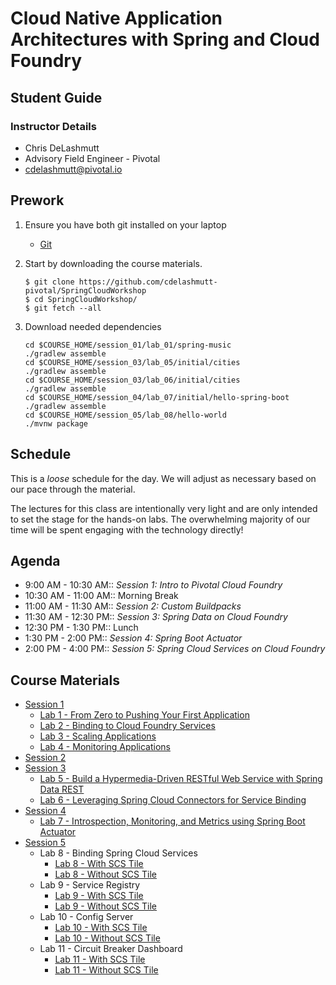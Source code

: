 # Cloud Native Application Architectures with Spring and Cloud Foundry

## Student Guide

### Instructor Details

+ Chris DeLashmutt 
+ Advisory Field Engineer - Pivotal 
+ cdelashmutt@pivotal.io

## Prework

1. Ensure you have both git installed on your laptop
    *  [Git](http://git-scm.com/downloads)  

2. Start by downloading the course materials.  
    ```
    $ git clone https://github.com/cdelashmutt-pivotal/SpringCloudWorkshop
    $ cd SpringCloudWorkshop/
    $ git fetch --all
    ```

3. Download needed dependencies
    ```
    cd $COURSE_HOME/session_01/lab_01/spring-music
    ./gradlew assemble
    cd $COURSE_HOME/session_03/lab_05/initial/cities
    ./gradlew assemble
    cd $COURSE_HOME/session_03/lab_06/initial/cities
    ./gradlew assemble
    cd $COURSE_HOME/session_04/lab_07/initial/hello-spring-boot
    ./gradlew assemble
    cd $COURSE_HOME/session_05/lab_08/hello-world
    ./mvnw package
    ```

## Schedule

This is a _loose_ schedule for the day. We will adjust as necessary based on our pace through the material.

The lectures for this class are intentionally very light and are only intended to set the stage for the hands-on labs.
The overwhelming majority of our time will be spent engaging with the technology directly!


## Agenda

+ 9:00 AM - 10:30 AM:: *Session 1:* _Intro to Pivotal Cloud Foundry_
+ 10:30 AM - 11:00 AM:: Morning Break
+ 11:00 AM - 11:30 AM:: *Session 2:* _Custom Buildpacks_
+ 11:30 AM - 12:30 PM:: *Session 3:*  _Spring Data on Cloud Foundry_
+ 12:30 PM - 1:30 PM:: Lunch
+ 1:30 PM - 2:00 PM:: *Session 4:* _Spring Boot Actuator_
+ 2:00 PM - 4:00 PM:: *Session 5:* _Spring Cloud Services on Cloud Foundry_

## Course Materials

* [Session 1](session_01/Session_01.pdf)
  * [Lab 1 - From Zero to Pushing Your First Application](session_01/lab_01/lab_01.adoc)
  * [Lab 2 - Binding to Cloud Foundry Services](session_01/lab_02/lab_02.adoc)
  * [Lab 3 - Scaling Applications](session_01/lab_03/lab_03.adoc)
  * [Lab 4 - Monitoring Applications](session_01/lab_04/lab_04.adoc)
* [Session 2](session_02/Session_02.pdf)
* [Session 3](session_03/session_03.pdf)
  * [Lab 5 - Build a Hypermedia-Driven RESTful Web Service with Spring Data REST](session_03/lab_05/lab_05.adoc)
  * [Lab 6 - Leveraging Spring Cloud Connectors for Service Binding](session_03/lab_06/lab_06.adoc)
* [Session 4](session_04/Session_04.pdf)
  * [Lab 7 - Introspection, Monitoring, and Metrics using Spring Boot Actuator](session_04/lab_07/lab_07.md)
* [Session 5](session_05/Session_05.pdf)
  * Lab 8 - Binding Spring Cloud Services
    * [Lab 8 - With SCS Tile](session_05/lab_08/lab_08.adoc)
    * [Lab 8 - Without SCS Tile](session_05/lab_08/lab_08_no_scs.adoc)
  * Lab 9 - Service Registry
    * [Lab 9 - With SCS Tile](session_05/lab_09/lab_09.adoc)
    * [Lab 9 - Without SCS Tile](session_05/lab_09/lab_09_no_scs.adoc)
  * Lab 10 - Config Server
    * [Lab 10 - With SCS Tile](session_05/lab_10/lab_10.adoc)
    * [Lab 10 - Without SCS Tile](session_05/lab_10/lab_10_no_scs.adoc)
  * Lab 11 - Circuit Breaker Dashboard
    * [Lab 11 - With SCS Tile](session_05/lab_11/lab_11.adoc)
    * [Lab 11 - Without SCS Tile](session_05/lab_11/lab_11_no_scs.adoc)
